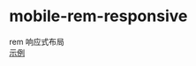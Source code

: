 # mobile-rem-responsive
rem 响应式布局
<br/>
[示例](https://spring-min.github.io/mobile-rem-responsive/m_responsive.html)
